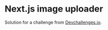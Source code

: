 <h1>Next.js image uploader</h1>

<div>
   Solution for a challenge from  <a href="http://devchallenges.io" target="_blank">Devchallenges.io</a>.
</div>
